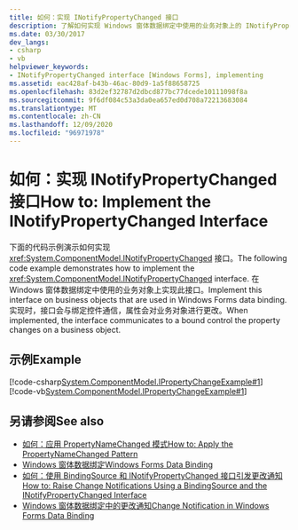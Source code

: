 ```yaml
---
title: 如何：实现 INotifyPropertyChanged 接口
description: 了解如何实现 Windows 窗体数据绑定中使用的业务对象上的 INotifyPropertyChanged 接口。
ms.date: 03/30/2017
dev_langs:
- csharp
- vb
helpviewer_keywords:
- INotifyPropertyChanged interface [Windows Forms], implementing
ms.assetid: eac428af-b43b-46ac-80d9-1a5f88658725
ms.openlocfilehash: 83d2ef32787d2dbcd877bc77dcede10111098f8a
ms.sourcegitcommit: 9f6df084c53a3da0ea657ed0d708a72213683084
ms.translationtype: MT
ms.contentlocale: zh-CN
ms.lasthandoff: 12/09/2020
ms.locfileid: "96971978"
---
```

# <a name="how-to-implement-the-inotifypropertychanged-interface"></a><span data-ttu-id="628fd-103">如何：实现 INotifyPropertyChanged 接口</span><span class="sxs-lookup"><span data-stu-id="628fd-103">How to: Implement the INotifyPropertyChanged Interface</span></span>
<span data-ttu-id="628fd-104">下面的代码示例演示如何实现 <xref:System.ComponentModel.INotifyPropertyChanged> 接口。</span><span class="sxs-lookup"><span data-stu-id="628fd-104">The following code example demonstrates how to implement the <xref:System.ComponentModel.INotifyPropertyChanged> interface.</span></span> <span data-ttu-id="628fd-105">在 Windows 窗体数据绑定中使用的业务对象上实现此接口。</span><span class="sxs-lookup"><span data-stu-id="628fd-105">Implement this interface on business objects that are used in Windows Forms data binding.</span></span> <span data-ttu-id="628fd-106">实现时，接口会与绑定控件通信，属性会对业务对象进行更改。</span><span class="sxs-lookup"><span data-stu-id="628fd-106">When implemented, the interface  communicates to a bound control the property changes on a business object.</span></span>  
  
## <a name="example"></a><span data-ttu-id="628fd-107">示例</span><span class="sxs-lookup"><span data-stu-id="628fd-107">Example</span></span>  
 [!code-csharp[System.ComponentModel.IPropertyChangeExample#1](~/samples/snippets/csharp/VS_Snippets_Winforms/System.ComponentModel.IPropertyChangeExample/CS/Form1.cs#1)]
 [!code-vb[System.ComponentModel.IPropertyChangeExample#1](~/samples/snippets/visualbasic/VS_Snippets_Winforms/System.ComponentModel.IPropertyChangeExample/VB/Form1.vb#1)]  
  
## <a name="see-also"></a><span data-ttu-id="628fd-108">另请参阅</span><span class="sxs-lookup"><span data-stu-id="628fd-108">See also</span></span>

- [<span data-ttu-id="628fd-109">如何：应用 PropertyNameChanged 模式</span><span class="sxs-lookup"><span data-stu-id="628fd-109">How to: Apply the PropertyNameChanged Pattern</span></span>](how-to-apply-the-propertynamechanged-pattern.md)
- [<span data-ttu-id="628fd-110">Windows 窗体数据绑定</span><span class="sxs-lookup"><span data-stu-id="628fd-110">Windows Forms Data Binding</span></span>](windows-forms-data-binding.md)
- [<span data-ttu-id="628fd-111">如何：使用 BindingSource 和 INotifyPropertyChanged 接口引发更改通知</span><span class="sxs-lookup"><span data-stu-id="628fd-111">How to: Raise Change Notifications Using a BindingSource and the INotifyPropertyChanged Interface</span></span>](./controls/raise-change-notifications--bindingsource.md)
- [<span data-ttu-id="628fd-112">Windows 窗体数据绑定中的更改通知</span><span class="sxs-lookup"><span data-stu-id="628fd-112">Change Notification in Windows Forms Data Binding</span></span>](change-notification-in-windows-forms-data-binding.md)
